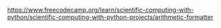 https://www.freecodecamp.org/learn/scientific-computing-with-python/scientific-computing-with-python-projects/arithmetic-formatter
